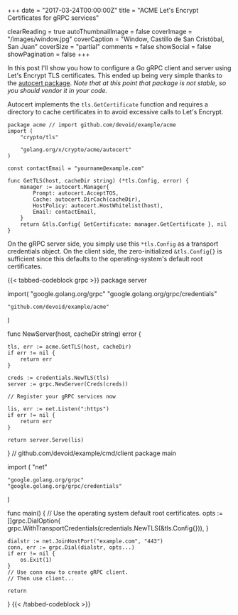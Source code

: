 +++
date = "2017-03-24T00:00:00Z"
title = "ACME Let's Encrypt Certificates for gRPC services"

clearReading = true
autoThumbnailImage = false
coverImage = "/images/window.jpg"
coverCaption = "Window, Castillo de San Cristóbal, San Juan"
coverSize = "partial"
comments = false
showSocial = false
showPagination = false
+++

In this post I'll show you how to configure a Go gRPC client and server
using Let's Encrypt TLS certificates. This ended up being very simple thanks
to the [autocert package](https://godoc.org/golang.org/x/crypto/acme/autocert).
*Note that at this point that package is not stable, so you should vendor it in your code.*


Autocert implements the `tls.GetCertificate` function and requires a directory to
cache certificates in to avoid excessive calls to Let's Encrypt.

<pre><code class="go">package acme // import github.com/devoid/example/acme
import (
    "crypto/tls"

    "golang.org/x/crypto/acme/autocert"
)

const contactEmail = "yourname@example.com"

func GetTLS(host, cacheDir string) (*tls.Config, error) {
    manager := autocert.Manager{
        Prompt: autocert.AcceptTOS,
        Cache: autocert.DirCach(cacheDir),
        HostPolicy: autocert.HostWhitelist(host),
        Email: contactEmail,
    }
    return &tls.Config{ GetCertificate: manager.GetCertificate }, nil
}
</code></pre>

On the gRPC server side, you simply use this `*tls.Config` as a
transport credentials object. On the client side, the zero-initialized
`&tls.Config{}` is sufficient since this defaults to the operating-system's
default root certificates.

{{< tabbed-codeblock grpc >}}
    <!-- tab server -->
package server

import(
    "google.golang.org/grpc"
    "google.golang.org/grpc/credentials"

    "github.com/devoid/example/acme"
)

func NewServer(host, cacheDir string) error {

    tls, err := acme.GetTLS(host, cacheDir)
    if err != nil {
        return err
    }

    creds := credentials.NewTLS(tls)
    server := grpc.NewServer(Creds(creds))

    // Register your gRPC services now
    
    lis, err := net.Listen(":https")
    if err != nil {
        return err
    }

    return server.Serve(lis)
}
    <!-- endtab -->
    <!-- tab client -->
// github.com/devoid/example/cmd/client
package main 

import (
    "net"

    "google.golang.org/grpc"
    "google.golang.org/grpc/credentials"
)


func main() {
    // Use the operating system default root certificates.
    opts := []grpc.DialOption{
        grpc.WithTransportCredentials(credentials.NewTLS(&tls.Config{})),
    }

    dialstr := net.JoinHostPort("example.com", "443")
    conn, err := grpc.Dial(dialstr, opts...)
    if err != nil {
        os.Exit(1)
    }
    // Use conn now to create gRPC client.
    // Then use client...

    return
}
    <!-- endtab -->
{{< /tabbed-codeblock >}}

